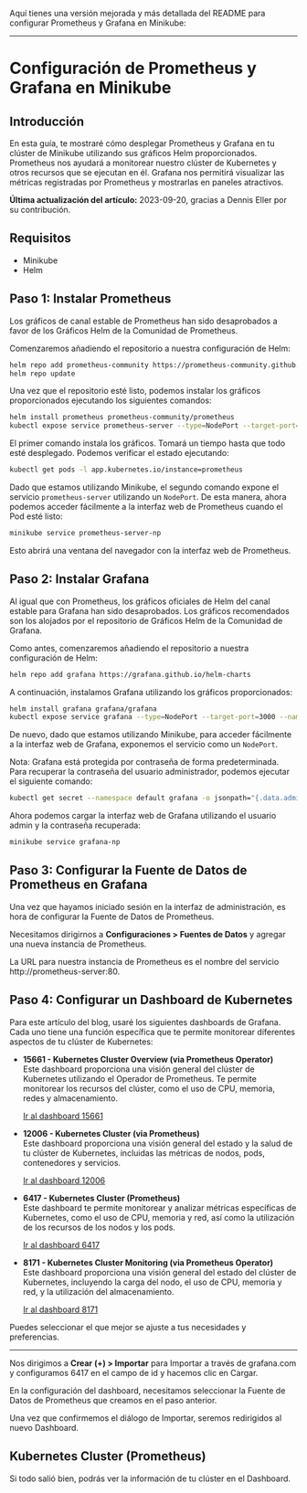 Aquí tienes una versión mejorada y más detallada del README para configurar Prometheus y Grafana en Minikube:

---

# Configuración de Prometheus y Grafana en Minikube

## Introducción

En esta guía, te mostraré cómo desplegar Prometheus y Grafana en tu clúster de Minikube utilizando sus gráficos Helm proporcionados. Prometheus nos ayudará a monitorear nuestro clúster de Kubernetes y otros recursos que se ejecutan en él. Grafana nos permitirá visualizar las métricas registradas por Prometheus y mostrarlas en paneles atractivos.

**Última actualización del artículo:** 2023-09-20, gracias a Dennis Eller por su contribución.

## Requisitos

- Minikube
- Helm

## Paso 1: Instalar Prometheus

Los gráficos de canal estable de Prometheus han sido desaprobados a favor de los Gráficos Helm de la Comunidad de Prometheus.

Comenzaremos añadiendo el repositorio a nuestra configuración de Helm:

```bash
helm repo add prometheus-community https://prometheus-community.github.io/helm-charts
helm repo update
```

Una vez que el repositorio esté listo, podemos instalar los gráficos proporcionados ejecutando los siguientes comandos:

```bash
helm install prometheus prometheus-community/prometheus
kubectl expose service prometheus-server --type=NodePort --target-port=9090 --name=prometheus-server-np
```

El primer comando instala los gráficos. Tomará un tiempo hasta que todo esté desplegado. Podemos verificar el estado ejecutando:

```bash
kubectl get pods -l app.kubernetes.io/instance=prometheus
```

Dado que estamos utilizando Minikube, el segundo comando expone el servicio `prometheus-server` utilizando un `NodePort`. De esta manera, ahora podemos acceder fácilmente a la interfaz web de Prometheus cuando el Pod esté listo:

```bash
minikube service prometheus-server-np
```

Esto abrirá una ventana del navegador con la interfaz web de Prometheus.

## Paso 2: Instalar Grafana

Al igual que con Prometheus, los gráficos oficiales de Helm del canal estable para Grafana han sido desaprobados. Los gráficos recomendados son los alojados por el repositorio de Gráficos Helm de la Comunidad de Grafana.

Como antes, comenzaremos añadiendo el repositorio a nuestra configuración de Helm:

```bash
helm repo add grafana https://grafana.github.io/helm-charts
```

A continuación, instalamos Grafana utilizando los gráficos proporcionados:

```bash
helm install grafana grafana/grafana
kubectl expose service grafana --type=NodePort --target-port=3000 --name=grafana-np
```

De nuevo, dado que estamos utilizando Minikube, para acceder fácilmente a la interfaz web de Grafana, exponemos el servicio como un `NodePort`.

Nota: Grafana está protegida por contraseña de forma predeterminada. Para recuperar la contraseña del usuario administrador, podemos ejecutar el siguiente comando:

```bash
kubectl get secret --namespace default grafana -o jsonpath="{.data.admin-password}" | base64 --decode ; echo
```

Ahora podemos cargar la interfaz web de Grafana utilizando el usuario admin y la contraseña recuperada:

```bash
minikube service grafana-np
```

## Paso 3: Configurar la Fuente de Datos de Prometheus en Grafana

Una vez que hayamos iniciado sesión en la interfaz de administración, es hora de configurar la Fuente de Datos de Prometheus.

Necesitamos dirigirnos a **Configuraciones > Fuentes de Datos** y agregar una nueva instancia de Prometheus.

La URL para nuestra instancia de Prometheus es el nombre del servicio http://prometheus-server:80.


## Paso 4: Configurar un Dashboard de Kubernetes

Para este artículo del blog, usaré los siguientes dashboards de Grafana. Cada uno tiene una función específica que te permite monitorear diferentes aspectos de tu clúster de Kubernetes:

- **15661 - Kubernetes Cluster Overview (via Prometheus Operator)**  
  Este dashboard proporciona una visión general del clúster de Kubernetes utilizando el Operador de Prometheus. Te permite monitorear los recursos del clúster, como el uso de CPU, memoria, redes y almacenamiento.

  [Ir al dashboard 15661](https://grafana.com/grafana/dashboards/15661)

- **12006 - Kubernetes Cluster (via Prometheus)**  
  Este dashboard proporciona una visión general del estado y la salud de tu clúster de Kubernetes, incluidas las métricas de nodos, pods, contenedores y servicios.

  [Ir al dashboard 12006](https://grafana.com/grafana/dashboards/12006)

- **6417 - Kubernetes Cluster (Prometheus)**  
  Este dashboard te permite monitorear y analizar métricas específicas de Kubernetes, como el uso de CPU, memoria y red, así como la utilización de los recursos de los nodos y los pods.

  [Ir al dashboard 6417](https://grafana.com/grafana/dashboards/6417)

- **8171 - Kubernetes Cluster Monitoring (via Prometheus Operator)**  
  Este dashboard proporciona una visión general del estado del clúster de Kubernetes, incluyendo la carga del nodo, el uso de CPU, memoria y red, y la utilización del almacenamiento.

  [Ir al dashboard 8171](https://grafana.com/grafana/dashboards/8171)

Puedes seleccionar el que mejor se ajuste a tus necesidades y preferencias.

--- 


Nos dirigimos a **Crear (+) > Importar** para Importar a través de grafana.com y configuramos 6417 en el campo de id y hacemos clic en Cargar.

En la configuración del dashboard, necesitamos seleccionar la Fuente de Datos de Prometheus que creamos en el paso anterior.

Una vez que confirmemos el diálogo de Importar, seremos redirigidos al nuevo Dashboard.

## Kubernetes Cluster (Prometheus)

Si todo salió bien, podrás ver la información de tu clúster en el Dashboard.

